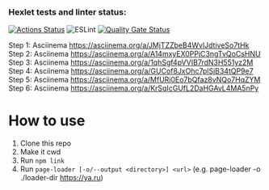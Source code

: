 ### Hexlet tests and linter status:
[![Actions Status](https://github.com/Legomegger/backend-project-lvl3/actions/workflows/hexlet-check.yml/badge.svg)](https://github.com/Legomegger/backend-project-lvl3/actions)
![ESLint](https://img.shields.io/badge/ESLint-4B3263?style=for-the-badge&logo=eslint&logoColor=white)
[![Quality Gate Status](https://sonarcloud.io/api/project_badges/measure?project=Legomegger_backend-project-lvl3&metric=alert_status)](https://sonarcloud.io/summary/new_code?id=Legomegger_backend-project-lvl3)

Step 1: Asciinema https://asciinema.org/a/JMjTZZbeB4WvlJdtiveSo7tHk  
Step 2: Asciinema https://asciinema.org/a/A14mxyEX0PPjC3ngTvQoCsHNU  
Step 3: Asciinema https://asciinema.org/a/1qhSgf4pVVIB7rdN3H551yz2M  
Step 4: Asciinema https://asciinema.org/a/GUCof8JxOhc7plSjB34tQP9e7  
Step 5: Asciinema https://asciinema.org/a/MfURi0Eo7bQfaz8vNQo7HqZYM  
Step 6: Asciinema https://asciinema.org/a/KrSqIcGUfL2DaHGAvL4MA5nPy

# How to use
1. Clone this repo
2. Make it cwd
3. Run `npm link`
4. Run `page-loader [-o/--output <directory>] <url>` (e.g. page-loader -o ./loader-dir https://ya.ru)
